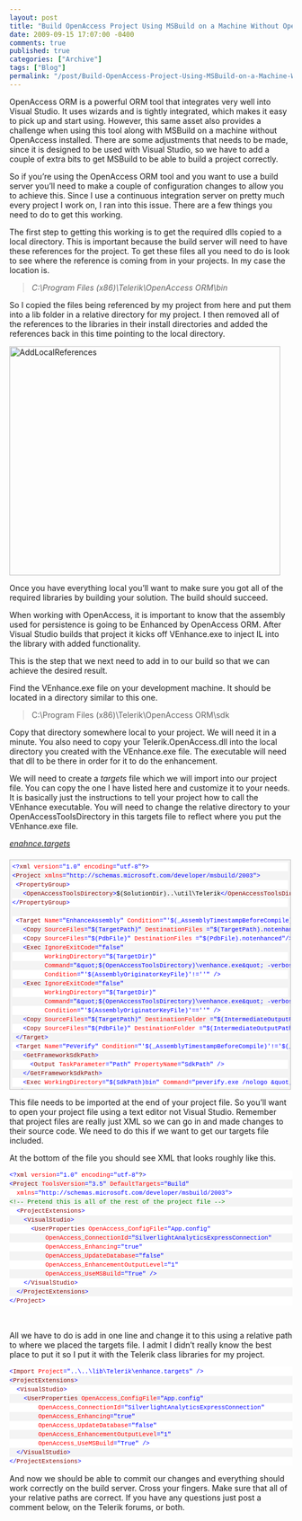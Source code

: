 ```yaml
---
layout: post
title: "Build OpenAccess Project Using MSBuild on a Machine Without OpenAccess Installed"
date: 2009-09-15 17:07:00 -0400
comments: true
published: true
categories: ["Archive"]
tags: ["Blog"]
permalink: "/post/Build-OpenAccess-Project-Using-MSBuild-on-a-Machine-Without-OpenAccess-Installed/"
---
```

<!-- more -->



<p>OpenAccess ORM is a powerful ORM tool that integrates very well into Visual Studio. It uses wizards and is tightly integrated, which makes it easy to pick up and start using. However, this same asset also provides a challenge when using this tool along with MSBuild on a machine without OpenAccess installed. There are some adjustments that needs to be made, since it is designed to be used with Visual Studio, so we have to add a couple of extra bits to get MSBuild to be able to build a project correctly.</p>
<p>So if you&rsquo;re using the OpenAccess ORM tool and you want to use a build server you&rsquo;ll need to make a couple of configuration changes to allow you to achieve this. Since I use a continuous integration server on pretty much every project I work on, I ran into this issue. There are a few things you need to do to get this working.</p>
<p>The first step to getting this working is to get the required dlls copied to a local directory. This is important because the build server will need to have these references for the project. To get these files all you need to do is look to see where the reference is coming from in your projects. In my case the location is.</p>
<blockquote>
<p><em>C:\Program Files (x86)\Telerik\OpenAccess ORM\bin</em></p>
</blockquote>
<p>So I copied the files being referenced by my project from here and put them into a lib folder in a relative directory for my project. I then removed all of the references to the libraries in their install directories and added the references back in this time pointing to the local directory.</p>
<p><img style="border-right-width: 0px; display: inline; border-top-width: 0px; border-bottom-width: 0px; border-left-width: 0px" title="AddLocalReferences" src="http://brendan.enrick.com/files/media/image/WindowsLiveWriter/BuildOpenAccessProjectUsingMSBuildonaMac_ED43/AddLocalReferences_3.png" border="0" alt="AddLocalReferences" width="482" height="408" /></p>
<p>Once you have everything local you&rsquo;ll want to make sure you got all of the required libraries by building your solution. The build should succeed.</p>
<p>When working with OpenAccess, it is important to know that the assembly used for persistence is going to be Enhanced by OpenAccess ORM. After Visual Studio builds that project it kicks off VEnhance.exe to inject IL into the library with added functionality.</p>
<p>This is the step that we next need to add in to our build so that we can achieve the desired result.</p>
<p>Find the VEnhance.exe file on your development machine. It should be located in a directory similar to this one.</p>
<blockquote>
<p>C:\Program Files (x86)\Telerik\OpenAccess ORM\sdk</p>
</blockquote>
<p>Copy that directory somewhere local to your project. We will need it in a minute. You also need to copy your Telerik.OpenAccess.dll into the local directory you created with the VEnhance.exe file. The executable will need that dll to be there in order for it to do the enhancement.</p>
<p>We will need to create a <em>targets</em> file which we will import into our project file. You can copy the one I have listed here and customize it to your needs. It is basically just the instructions to tell your project how to call the VEnhance executable. You will need to change the relative directory to your OpenAccessToolsDirectory in this targets file to reflect where you put the VEnhance.exe file.</p>
<p><span style="text-decoration: underline;"><em>enahnce.targets</em></span></p>
<div id="codeSnippetWrapper" style="text-align: left; line-height: 12pt; background-color: #f4f4f4; margin: 20px 0px 10px; width: 97.5%; font-family: 'Courier New', courier, monospace; direction: ltr; height: 468px; max-height: 400px; font-size: 8pt; overflow: auto; cursor: text; border: silver 1px solid; padding: 4px;">
<div id="codeSnippet" style="text-align: left; line-height: 12pt; background-color: #f4f4f4; width: 100%; font-family: 'Courier New', courier, monospace; direction: ltr; color: black; font-size: 8pt; overflow: visible; border-style: none; padding: 0px;">
<pre style="text-align: left; line-height: 12pt; background-color: white; margin: 0em; width: 100%; font-family: 'Courier New', courier, monospace; direction: ltr; color: black; font-size: 8pt; overflow: visible; border-style: none; padding: 0px;"><span style="color: #0000ff">&lt;?</span><span style="color: #800000">xml</span> <span style="color: #ff0000">version</span><span style="color: #0000ff">="1.0"</span> <span style="color: #ff0000">encoding</span><span style="color: #0000ff">="utf-8"</span>?<span style="color: #0000ff">&gt;</span></pre>
<!--CRLF-->
<pre style="text-align: left; line-height: 12pt; background-color: #f4f4f4; margin: 0em; width: 100%; font-family: 'Courier New', courier, monospace; direction: ltr; color: black; font-size: 8pt; overflow: visible; border-style: none; padding: 0px;"><span style="color: #0000ff">&lt;</span><span style="color: #800000">Project</span> <span style="color: #ff0000">xmlns</span><span style="color: #0000ff">="http://schemas.microsoft.com/developer/msbuild/2003"</span><span style="color: #0000ff">&gt;</span></pre>
<!--CRLF-->
<pre style="text-align: left; line-height: 12pt; background-color: white; margin: 0em; width: 100%; font-family: 'Courier New', courier, monospace; direction: ltr; color: black; font-size: 8pt; overflow: visible; border-style: none; padding: 0px;"> <span style="color: #0000ff">&lt;</span><span style="color: #800000">PropertyGroup</span><span style="color: #0000ff">&gt;</span></pre>
<!--CRLF-->
<pre style="text-align: left; line-height: 12pt; background-color: #f4f4f4; margin: 0em; width: 100%; font-family: 'Courier New', courier, monospace; direction: ltr; color: black; font-size: 8pt; overflow: visible; border-style: none; padding: 0px;">   <span style="color: #0000ff">&lt;</span><span style="color: #800000">OpenAccessToolsDirectory</span><span style="color: #0000ff">&gt;</span>$(SolutionDir)..\util\Telerik<span style="color: #0000ff">&lt;/</span><span style="color: #800000">OpenAccessToolsDirectory</span><span style="color: #0000ff">&gt;</span></pre>
<!--CRLF-->
<pre style="text-align: left; line-height: 12pt; background-color: white; margin: 0em; width: 100%; font-family: 'Courier New', courier, monospace; direction: ltr; color: black; font-size: 8pt; overflow: visible; border-style: none; padding: 0px;"><span style="color: #0000ff">&lt;/</span><span style="color: #800000">PropertyGroup</span><span style="color: #0000ff">&gt;</span></pre>
<!--CRLF-->
<pre style="text-align: left; line-height: 12pt; background-color: #f4f4f4; margin: 0em; width: 100%; font-family: 'Courier New', courier, monospace; direction: ltr; color: black; font-size: 8pt; overflow: visible; border-style: none; padding: 0px;"> </pre>
<!--CRLF-->
<pre style="text-align: left; line-height: 12pt; background-color: white; margin: 0em; width: 100%; font-family: 'Courier New', courier, monospace; direction: ltr; color: black; font-size: 8pt; overflow: visible; border-style: none; padding: 0px;"> <span style="color: #0000ff">&lt;</span><span style="color: #800000">Target</span> <span style="color: #ff0000">Name</span><span style="color: #0000ff">="EnhanceAssembly"</span> <span style="color: #ff0000">Condition</span><span style="color: #0000ff">="'$(_AssemblyTimestampBeforeCompile)'!='$(_AssemblyTimestampAfterCompile)'"</span><span style="color: #0000ff">&gt;</span></pre>
<!--CRLF-->
<pre style="text-align: left; line-height: 12pt; background-color: #f4f4f4; margin: 0em; width: 100%; font-family: 'Courier New', courier, monospace; direction: ltr; color: black; font-size: 8pt; overflow: visible; border-style: none; padding: 0px;">   <span style="color: #0000ff">&lt;</span><span style="color: #800000">Copy</span> <span style="color: #ff0000">SourceFiles</span><span style="color: #0000ff">="$(TargetPath)"</span> <span style="color: #ff0000">DestinationFiles</span> <span style="color: #0000ff">="$(TargetPath).notenhanced"</span><span style="color: #0000ff">/&gt;</span></pre>
<!--CRLF-->
<pre style="text-align: left; line-height: 12pt; background-color: white; margin: 0em; width: 100%; font-family: 'Courier New', courier, monospace; direction: ltr; color: black; font-size: 8pt; overflow: visible; border-style: none; padding: 0px;">   <span style="color: #0000ff">&lt;</span><span style="color: #800000">Copy</span> <span style="color: #ff0000">SourceFiles</span><span style="color: #0000ff">="$(PdbFile)"</span> <span style="color: #ff0000">DestinationFiles</span> <span style="color: #0000ff">="$(PdbFile).notenhanced"</span><span style="color: #0000ff">/&gt;</span></pre>
<!--CRLF-->
<pre style="text-align: left; line-height: 12pt; background-color: #f4f4f4; margin: 0em; width: 100%; font-family: 'Courier New', courier, monospace; direction: ltr; color: black; font-size: 8pt; overflow: visible; border-style: none; padding: 0px;">   <span style="color: #0000ff">&lt;</span><span style="color: #800000">Exec</span> <span style="color: #ff0000">IgnoreExitCode</span><span style="color: #0000ff">="false"</span></pre>
<!--CRLF-->
<pre style="text-align: left; line-height: 12pt; background-color: white; margin: 0em; width: 100%; font-family: 'Courier New', courier, monospace; direction: ltr; color: black; font-size: 8pt; overflow: visible; border-style: none; padding: 0px;">         <span style="color: #ff0000">WorkingDirectory</span><span style="color: #0000ff">="$(TargetDir)"</span></pre>
<!--CRLF-->
<pre style="text-align: left; line-height: 12pt; background-color: #f4f4f4; margin: 0em; width: 100%; font-family: 'Courier New', courier, monospace; direction: ltr; color: black; font-size: 8pt; overflow: visible; border-style: none; padding: 0px;">         <span style="color: #ff0000">Command</span><span style="color: #0000ff">="&amp;quot;$(OpenAccessToolsDirectory)\venhance.exe&amp;quot; -verboseMode:1 -signAssembly &amp;quot;-keyFile:$(ProjectDir)$(AssemblyOriginatorKeyFile)&amp;quot; &amp;quot;-assembly:$(TargetPath)&amp;quot;"</span></pre>
<!--CRLF-->
<pre style="text-align: left; line-height: 12pt; background-color: white; margin: 0em; width: 100%; font-family: 'Courier New', courier, monospace; direction: ltr; color: black; font-size: 8pt; overflow: visible; border-style: none; padding: 0px;">         <span style="color: #ff0000">Condition</span><span style="color: #0000ff">="'$(AssemblyOriginatorKeyFile)'!=''"</span> <span style="color: #0000ff">/&gt;</span></pre>
<!--CRLF-->
<pre style="text-align: left; line-height: 12pt; background-color: #f4f4f4; margin: 0em; width: 100%; font-family: 'Courier New', courier, monospace; direction: ltr; color: black; font-size: 8pt; overflow: visible; border-style: none; padding: 0px;">   <span style="color: #0000ff">&lt;</span><span style="color: #800000">Exec</span> <span style="color: #ff0000">IgnoreExitCode</span><span style="color: #0000ff">="false"</span></pre>
<!--CRLF-->
<pre style="text-align: left; line-height: 12pt; background-color: white; margin: 0em; width: 100%; font-family: 'Courier New', courier, monospace; direction: ltr; color: black; font-size: 8pt; overflow: visible; border-style: none; padding: 0px;">         <span style="color: #ff0000">WorkingDirectory</span><span style="color: #0000ff">="$(TargetDir)"</span></pre>
<!--CRLF-->
<pre style="text-align: left; line-height: 12pt; background-color: #f4f4f4; margin: 0em; width: 100%; font-family: 'Courier New', courier, monospace; direction: ltr; color: black; font-size: 8pt; overflow: visible; border-style: none; padding: 0px;">         <span style="color: #ff0000">Command</span><span style="color: #0000ff">="&amp;quot;$(OpenAccessToolsDirectory)\venhance.exe&amp;quot; -verboseMode:1 &amp;quot;-assembly:$(TargetPath)&amp;quot;"</span></pre>
<!--CRLF-->
<pre style="text-align: left; line-height: 12pt; background-color: white; margin: 0em; width: 100%; font-family: 'Courier New', courier, monospace; direction: ltr; color: black; font-size: 8pt; overflow: visible; border-style: none; padding: 0px;">         <span style="color: #ff0000">Condition</span><span style="color: #0000ff">="'$(AssemblyOriginatorKeyFile)'==''"</span> <span style="color: #0000ff">/&gt;</span></pre>
<!--CRLF-->
<pre style="text-align: left; line-height: 12pt; background-color: #f4f4f4; margin: 0em; width: 100%; font-family: 'Courier New', courier, monospace; direction: ltr; color: black; font-size: 8pt; overflow: visible; border-style: none; padding: 0px;">   <span style="color: #0000ff">&lt;</span><span style="color: #800000">Copy</span> <span style="color: #ff0000">SourceFiles</span><span style="color: #0000ff">="$(TargetPath)"</span> <span style="color: #ff0000">DestinationFolder</span> <span style="color: #0000ff">="$(IntermediateOutputPath)"</span><span style="color: #0000ff">/&gt;</span></pre>
<!--CRLF-->
<pre style="text-align: left; line-height: 12pt; background-color: white; margin: 0em; width: 100%; font-family: 'Courier New', courier, monospace; direction: ltr; color: black; font-size: 8pt; overflow: visible; border-style: none; padding: 0px;">   <span style="color: #0000ff">&lt;</span><span style="color: #800000">Copy</span> <span style="color: #ff0000">SourceFiles</span><span style="color: #0000ff">="$(PdbFile)"</span> <span style="color: #ff0000">DestinationFolder</span> <span style="color: #0000ff">="$(IntermediateOutputPath)"</span><span style="color: #0000ff">/&gt;</span></pre>
<!--CRLF-->
<pre style="text-align: left; line-height: 12pt; background-color: #f4f4f4; margin: 0em; width: 100%; font-family: 'Courier New', courier, monospace; direction: ltr; color: black; font-size: 8pt; overflow: visible; border-style: none; padding: 0px;"> <span style="color: #0000ff">&lt;/</span><span style="color: #800000">Target</span><span style="color: #0000ff">&gt;</span></pre>
<!--CRLF-->
<pre style="text-align: left; line-height: 12pt; background-color: white; margin: 0em; width: 100%; font-family: 'Courier New', courier, monospace; direction: ltr; color: black; font-size: 8pt; overflow: visible; border-style: none; padding: 0px;"> <span style="color: #0000ff">&lt;</span><span style="color: #800000">Target</span> <span style="color: #ff0000">Name</span><span style="color: #0000ff">="PeVerify"</span> <span style="color: #ff0000">Condition</span><span style="color: #0000ff">="'$(_AssemblyTimestampBeforeCompile)'!='$(_AssemblyTimestampAfterCompile)'"</span><span style="color: #0000ff">&gt;</span></pre>
<!--CRLF-->
<pre style="text-align: left; line-height: 12pt; background-color: #f4f4f4; margin: 0em; width: 100%; font-family: 'Courier New', courier, monospace; direction: ltr; color: black; font-size: 8pt; overflow: visible; border-style: none; padding: 0px;">   <span style="color: #0000ff">&lt;</span><span style="color: #800000">GetFrameworkSdkPath</span><span style="color: #0000ff">&gt;</span></pre>
<!--CRLF-->
<pre style="text-align: left; line-height: 12pt; background-color: white; margin: 0em; width: 100%; font-family: 'Courier New', courier, monospace; direction: ltr; color: black; font-size: 8pt; overflow: visible; border-style: none; padding: 0px;">     <span style="color: #0000ff">&lt;</span><span style="color: #800000">Output</span> <span style="color: #ff0000">TaskParameter</span><span style="color: #0000ff">="Path"</span> <span style="color: #ff0000">PropertyName</span><span style="color: #0000ff">="SdkPath"</span> <span style="color: #0000ff">/&gt;</span></pre>
<!--CRLF-->
<pre style="text-align: left; line-height: 12pt; background-color: #f4f4f4; margin: 0em; width: 100%; font-family: 'Courier New', courier, monospace; direction: ltr; color: black; font-size: 8pt; overflow: visible; border-style: none; padding: 0px;">   <span style="color: #0000ff">&lt;/</span><span style="color: #800000">GetFrameworkSdkPath</span><span style="color: #0000ff">&gt;</span></pre>
<!--CRLF-->
<pre style="text-align: left; line-height: 12pt; background-color: white; margin: 0em; width: 100%; font-family: 'Courier New', courier, monospace; direction: ltr; color: black; font-size: 8pt; overflow: visible; border-style: none; padding: 0px;">   <span style="color: #0000ff">&lt;</span><span style="color: #800000">Exec</span> <span style="color: #ff0000">WorkingDirectory</span><span style="color: #0000ff">="$(SdkPath)bin"</span> <span style="color: #ff0000">Command</span><span style="color: #0000ff">="peverify.exe /nologo &amp;quot;$(TargetPath)&amp;quot;"</span> <span style="color: #0000ff">/&gt;</span></pre>
<!--CRLF-->
<pre style="text-align: left; line-height: 12pt; background-color: #f4f4f4; margin: 0em; width: 100%; font-family: 'Courier New', courier, monospace; direction: ltr; color: black; font-size: 8pt; overflow: visible; border-style: none; padding: 0px;"> <span style="color: #0000ff">&lt;/</span><span style="color: #800000">Target</span><span style="color: #0000ff">&gt;</span></pre>
<!--CRLF-->
<pre style="text-align: left; line-height: 12pt; background-color: white; margin: 0em; width: 100%; font-family: 'Courier New', courier, monospace; direction: ltr; color: black; font-size: 8pt; overflow: visible; border-style: none; padding: 0px;"> <span style="color: #0000ff">&lt;</span><span style="color: #800000">PropertyGroup</span><span style="color: #0000ff">&gt;</span></pre>
<!--CRLF-->
<pre style="text-align: left; line-height: 12pt; background-color: #f4f4f4; margin: 0em; width: 100%; font-family: 'Courier New', courier, monospace; direction: ltr; color: black; font-size: 8pt; overflow: visible; border-style: none; padding: 0px;">   <span style="color: #0000ff">&lt;</span><span style="color: #800000">PdbFile</span><span style="color: #0000ff">&gt;</span>$(OutputPath)\$(AssemblyName).pdb<span style="color: #0000ff">&lt;/</span><span style="color: #800000">PdbFile</span><span style="color: #0000ff">&gt;</span></pre>
<!--CRLF-->
<pre style="text-align: left; line-height: 12pt; background-color: white; margin: 0em; width: 100%; font-family: 'Courier New', courier, monospace; direction: ltr; color: black; font-size: 8pt; overflow: visible; border-style: none; padding: 0px;">   <span style="color: #0000ff">&lt;</span><span style="color: #800000">RunPostBuildEvent</span><span style="color: #0000ff">&gt;</span>OnOutputUpdated<span style="color: #0000ff">&lt;/</span><span style="color: #800000">RunPostBuildEvent</span><span style="color: #0000ff">&gt;</span></pre>
<!--CRLF-->
<pre style="text-align: left; line-height: 12pt; background-color: #f4f4f4; margin: 0em; width: 100%; font-family: 'Courier New', courier, monospace; direction: ltr; color: black; font-size: 8pt; overflow: visible; border-style: none; padding: 0px;">   <span style="color: #0000ff">&lt;</span><span style="color: #800000">PrepareForRunDependsOn</span><span style="color: #0000ff">&gt;</span></pre>
<!--CRLF-->
<pre style="text-align: left; line-height: 12pt; background-color: white; margin: 0em; width: 100%; font-family: 'Courier New', courier, monospace; direction: ltr; color: black; font-size: 8pt; overflow: visible; border-style: none; padding: 0px;">     $(PrepareForRunDependsOn);</pre>
<!--CRLF-->
<pre style="text-align: left; line-height: 12pt; background-color: #f4f4f4; margin: 0em; width: 100%; font-family: 'Courier New', courier, monospace; direction: ltr; color: black; font-size: 8pt; overflow: visible; border-style: none; padding: 0px;">     EnhanceAssembly;</pre>
<!--CRLF-->
<pre style="text-align: left; line-height: 12pt; background-color: white; margin: 0em; width: 100%; font-family: 'Courier New', courier, monospace; direction: ltr; color: black; font-size: 8pt; overflow: visible; border-style: none; padding: 0px;">     PeVerify</pre>
<!--CRLF-->
<pre style="text-align: left; line-height: 12pt; background-color: #f4f4f4; margin: 0em; width: 100%; font-family: 'Courier New', courier, monospace; direction: ltr; color: black; font-size: 8pt; overflow: visible; border-style: none; padding: 0px;">   <span style="color: #0000ff">&lt;/</span><span style="color: #800000">PrepareForRunDependsOn</span><span style="color: #0000ff">&gt;</span></pre>
<!--CRLF-->
<pre style="text-align: left; line-height: 12pt; background-color: white; margin: 0em; width: 100%; font-family: 'Courier New', courier, monospace; direction: ltr; color: black; font-size: 8pt; overflow: visible; border-style: none; padding: 0px;"> <span style="color: #0000ff">&lt;/</span><span style="color: #800000">PropertyGroup</span><span style="color: #0000ff">&gt;</span></pre>
<!--CRLF-->
<pre style="text-align: left; line-height: 12pt; background-color: #f4f4f4; margin: 0em; width: 100%; font-family: 'Courier New', courier, monospace; direction: ltr; color: black; font-size: 8pt; overflow: visible; border-style: none; padding: 0px;"><span style="color: #0000ff">&lt;/</span><span style="color: #800000">Project</span><span style="color: #0000ff">&gt;</span></pre>
<!--CRLF--></div>
</div>
<p>This file needs to be imported at the end of your project file. So you&rsquo;ll want to open your project file using a text editor not Visual Studio. Remember that project files are really just XML so we can go in and made changes to their source code. We need to do this if we want to get our targets file included.</p>
<p>At the bottom of the file you should see XML that looks roughly like this.</p>
<div id="codeSnippetWrapper">
<div id="codeSnippet" style="text-align: left; line-height: 12pt; background-color: #f4f4f4; width: 100%; font-family: 'Courier New', courier, monospace; direction: ltr; color: black; font-size: 8pt; overflow: visible; border-style: none; padding: 0px;">
<pre style="text-align: left; line-height: 12pt; background-color: white; margin: 0em; width: 100%; font-family: 'Courier New', courier, monospace; direction: ltr; color: black; font-size: 8pt; overflow: visible; border-style: none; padding: 0px;"><span style="color: #0000ff">&lt;?</span><span style="color: #800000">xml</span> <span style="color: #ff0000">version</span><span style="color: #0000ff">="1.0"</span> <span style="color: #ff0000">encoding</span><span style="color: #0000ff">="utf-8"</span>?<span style="color: #0000ff">&gt;</span></pre>
<!--CRLF-->
<pre style="text-align: left; line-height: 12pt; background-color: #f4f4f4; margin: 0em; width: 100%; font-family: 'Courier New', courier, monospace; direction: ltr; color: black; font-size: 8pt; overflow: visible; border-style: none; padding: 0px;"><span style="color: #0000ff">&lt;</span><span style="color: #800000">Project</span> <span style="color: #ff0000">ToolsVersion</span><span style="color: #0000ff">="3.5"</span> <span style="color: #ff0000">DefaultTargets</span><span style="color: #0000ff">="Build"</span> </pre>
<!--CRLF-->
<pre style="text-align: left; line-height: 12pt; background-color: white; margin: 0em; width: 100%; font-family: 'Courier New', courier, monospace; direction: ltr; color: black; font-size: 8pt; overflow: visible; border-style: none; padding: 0px;">  <span style="color: #ff0000">xmlns</span><span style="color: #0000ff">="http://schemas.microsoft.com/developer/msbuild/2003"</span><span style="color: #0000ff">&gt;</span></pre>
<!--CRLF-->
<pre style="text-align: left; line-height: 12pt; background-color: #f4f4f4; margin: 0em; width: 100%; font-family: 'Courier New', courier, monospace; direction: ltr; color: black; font-size: 8pt; overflow: visible; border-style: none; padding: 0px;"><span style="color: #008000">&lt;!-- Pretend this is all of the rest of the project file --&gt;</span></pre>
<!--CRLF-->
<pre style="text-align: left; line-height: 12pt; background-color: white; margin: 0em; width: 100%; font-family: 'Courier New', courier, monospace; direction: ltr; color: black; font-size: 8pt; overflow: visible; border-style: none; padding: 0px;">  <span style="color: #0000ff">&lt;</span><span style="color: #800000">ProjectExtensions</span><span style="color: #0000ff">&gt;</span></pre>
<!--CRLF-->
<pre style="text-align: left; line-height: 12pt; background-color: #f4f4f4; margin: 0em; width: 100%; font-family: 'Courier New', courier, monospace; direction: ltr; color: black; font-size: 8pt; overflow: visible; border-style: none; padding: 0px;">    <span style="color: #0000ff">&lt;</span><span style="color: #800000">VisualStudio</span><span style="color: #0000ff">&gt;</span></pre>
<!--CRLF-->
<pre style="text-align: left; line-height: 12pt; background-color: white; margin: 0em; width: 100%; font-family: 'Courier New', courier, monospace; direction: ltr; color: black; font-size: 8pt; overflow: visible; border-style: none; padding: 0px;">      <span style="color: #0000ff">&lt;</span><span style="color: #800000">UserProperties</span> <span style="color: #ff0000">OpenAccess_ConfigFile</span><span style="color: #0000ff">="App.config"</span> </pre>
<!--CRLF-->
<pre style="text-align: left; line-height: 12pt; background-color: #f4f4f4; margin: 0em; width: 100%; font-family: 'Courier New', courier, monospace; direction: ltr; color: black; font-size: 8pt; overflow: visible; border-style: none; padding: 0px;">          <span style="color: #ff0000">OpenAccess_ConnectionId</span><span style="color: #0000ff">="SilverlightAnalyticsExpressConnection"</span> </pre>
<!--CRLF-->
<pre style="text-align: left; line-height: 12pt; background-color: white; margin: 0em; width: 100%; font-family: 'Courier New', courier, monospace; direction: ltr; color: black; font-size: 8pt; overflow: visible; border-style: none; padding: 0px;">          <span style="color: #ff0000">OpenAccess_Enhancing</span><span style="color: #0000ff">="true"</span> </pre>
<!--CRLF-->
<pre style="text-align: left; line-height: 12pt; background-color: #f4f4f4; margin: 0em; width: 100%; font-family: 'Courier New', courier, monospace; direction: ltr; color: black; font-size: 8pt; overflow: visible; border-style: none; padding: 0px;">          <span style="color: #ff0000">OpenAccess_UpdateDatabase</span><span style="color: #0000ff">="false"</span> </pre>
<!--CRLF-->
<pre style="text-align: left; line-height: 12pt; background-color: white; margin: 0em; width: 100%; font-family: 'Courier New', courier, monospace; direction: ltr; color: black; font-size: 8pt; overflow: visible; border-style: none; padding: 0px;">          <span style="color: #ff0000">OpenAccess_EnhancementOutputLevel</span><span style="color: #0000ff">="1"</span> </pre>
<!--CRLF-->
<pre style="text-align: left; line-height: 12pt; background-color: #f4f4f4; margin: 0em; width: 100%; font-family: 'Courier New', courier, monospace; direction: ltr; color: black; font-size: 8pt; overflow: visible; border-style: none; padding: 0px;">          <span style="color: #ff0000">OpenAccess_UseMSBuild</span><span style="color: #0000ff">="True"</span> <span style="color: #0000ff">/&gt;</span></pre>
<!--CRLF-->
<pre style="text-align: left; line-height: 12pt; background-color: white; margin: 0em; width: 100%; font-family: 'Courier New', courier, monospace; direction: ltr; color: black; font-size: 8pt; overflow: visible; border-style: none; padding: 0px;">    <span style="color: #0000ff">&lt;/</span><span style="color: #800000">VisualStudio</span><span style="color: #0000ff">&gt;</span></pre>
<!--CRLF-->
<pre style="text-align: left; line-height: 12pt; background-color: #f4f4f4; margin: 0em; width: 100%; font-family: 'Courier New', courier, monospace; direction: ltr; color: black; font-size: 8pt; overflow: visible; border-style: none; padding: 0px;">  <span style="color: #0000ff">&lt;/</span><span style="color: #800000">ProjectExtensions</span><span style="color: #0000ff">&gt;</span></pre>
<!--CRLF-->
<pre style="text-align: left; line-height: 12pt; background-color: white; margin: 0em; width: 100%; font-family: 'Courier New', courier, monospace; direction: ltr; color: black; font-size: 8pt; overflow: visible; border-style: none; padding: 0px;"><span style="color: #0000ff">&lt;/</span><span style="color: #800000">Project</span><span style="color: #0000ff">&gt;</span></pre>
<!--CRLF--></div>
</div>
<p>&nbsp;</p>
<p>All we have to do is add in one line and change it to this using a relative path to where we placed the targets file. I admit I didn&rsquo;t really know the best place to put it so I put it with the Telerik class libraries for my project.</p>
<div id="codeSnippetWrapper">
<div id="codeSnippet" style="text-align: left; line-height: 12pt; background-color: #f4f4f4; width: 100%; font-family: 'Courier New', courier, monospace; direction: ltr; color: black; font-size: 8pt; overflow: visible; border-style: none; padding: 0px;">
<pre style="text-align: left; line-height: 12pt; background-color: white; margin: 0em; width: 100%; font-family: 'Courier New', courier, monospace; direction: ltr; color: black; font-size: 8pt; overflow: visible; border-style: none; padding: 0px;"><span style="color: #0000ff">&lt;</span><span style="color: #800000">Import</span> <span style="color: #ff0000">Project</span><span style="color: #0000ff">="..\..\lib\Telerik\enhance.targets"</span> <span style="color: #0000ff">/&gt;</span></pre>
<!--CRLF-->
<pre style="text-align: left; line-height: 12pt; background-color: #f4f4f4; margin: 0em; width: 100%; font-family: 'Courier New', courier, monospace; direction: ltr; color: black; font-size: 8pt; overflow: visible; border-style: none; padding: 0px;"><span style="color: #0000ff">&lt;</span><span style="color: #800000">ProjectExtensions</span><span style="color: #0000ff">&gt;</span></pre>
<!--CRLF-->
<pre style="text-align: left; line-height: 12pt; background-color: white; margin: 0em; width: 100%; font-family: 'Courier New', courier, monospace; direction: ltr; color: black; font-size: 8pt; overflow: visible; border-style: none; padding: 0px;">  <span style="color: #0000ff">&lt;</span><span style="color: #800000">VisualStudio</span><span style="color: #0000ff">&gt;</span></pre>
<!--CRLF-->
<pre style="text-align: left; line-height: 12pt; background-color: #f4f4f4; margin: 0em; width: 100%; font-family: 'Courier New', courier, monospace; direction: ltr; color: black; font-size: 8pt; overflow: visible; border-style: none; padding: 0px;">    <span style="color: #0000ff">&lt;</span><span style="color: #800000">UserProperties</span> <span style="color: #ff0000">OpenAccess_ConfigFile</span><span style="color: #0000ff">="App.config"</span> </pre>
<!--CRLF-->
<pre style="text-align: left; line-height: 12pt; background-color: white; margin: 0em; width: 100%; font-family: 'Courier New', courier, monospace; direction: ltr; color: black; font-size: 8pt; overflow: visible; border-style: none; padding: 0px;">        <span style="color: #ff0000">OpenAccess_ConnectionId</span><span style="color: #0000ff">="SilverlightAnalyticsExpressConnection"</span> </pre>
<!--CRLF-->
<pre style="text-align: left; line-height: 12pt; background-color: #f4f4f4; margin: 0em; width: 100%; font-family: 'Courier New', courier, monospace; direction: ltr; color: black; font-size: 8pt; overflow: visible; border-style: none; padding: 0px;">        <span style="color: #ff0000">OpenAccess_Enhancing</span><span style="color: #0000ff">="true"</span> </pre>
<!--CRLF-->
<pre style="text-align: left; line-height: 12pt; background-color: white; margin: 0em; width: 100%; font-family: 'Courier New', courier, monospace; direction: ltr; color: black; font-size: 8pt; overflow: visible; border-style: none; padding: 0px;">        <span style="color: #ff0000">OpenAccess_UpdateDatabase</span><span style="color: #0000ff">="false"</span> </pre>
<!--CRLF-->
<pre style="text-align: left; line-height: 12pt; background-color: #f4f4f4; margin: 0em; width: 100%; font-family: 'Courier New', courier, monospace; direction: ltr; color: black; font-size: 8pt; overflow: visible; border-style: none; padding: 0px;">        <span style="color: #ff0000">OpenAccess_EnhancementOutputLevel</span><span style="color: #0000ff">="1"</span> </pre>
<!--CRLF-->
<pre style="text-align: left; line-height: 12pt; background-color: white; margin: 0em; width: 100%; font-family: 'Courier New', courier, monospace; direction: ltr; color: black; font-size: 8pt; overflow: visible; border-style: none; padding: 0px;">        <span style="color: #ff0000">OpenAccess_UseMSBuild</span><span style="color: #0000ff">="True"</span> <span style="color: #0000ff">/&gt;</span></pre>
<!--CRLF-->
<pre style="text-align: left; line-height: 12pt; background-color: #f4f4f4; margin: 0em; width: 100%; font-family: 'Courier New', courier, monospace; direction: ltr; color: black; font-size: 8pt; overflow: visible; border-style: none; padding: 0px;">  <span style="color: #0000ff">&lt;/</span><span style="color: #800000">VisualStudio</span><span style="color: #0000ff">&gt;</span></pre>
<!--CRLF-->
<pre style="text-align: left; line-height: 12pt; background-color: white; margin: 0em; width: 100%; font-family: 'Courier New', courier, monospace; direction: ltr; color: black; font-size: 8pt; overflow: visible; border-style: none; padding: 0px;"><span style="color: #0000ff">&lt;/</span><span style="color: #800000">ProjectExtensions</span><span style="color: #0000ff">&gt;</span></pre>
<!--CRLF--></div>
</div>
<p>And now we should be able to commit our changes and everything should work correctly on the build server. Cross your fingers. Make sure that all of your relative paths are correct. If you have any questions just post a comment below, on the Telerik forums, or both.</p>
